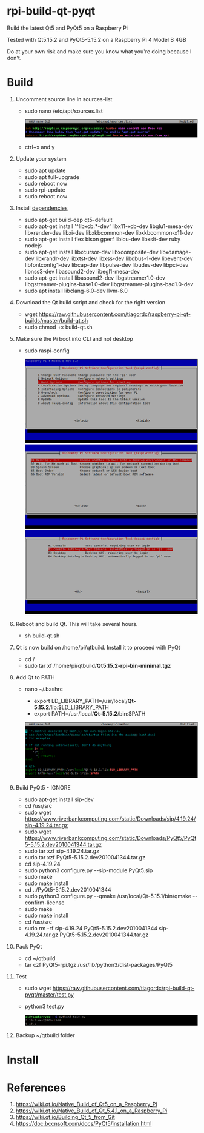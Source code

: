 # rpi-build-qt-pyqt

Build the latest Qt5 and PyQt5 on a Raspberry Pi

Tested with Qt5.15.2 and PyQt5-5.15.2 on a Raspberry Pi 4 Model B 4GB

Do at your own risk and make sure you know what you're doing because I don't.

# Build

1. Uncomment source line in sources-list

    * sudo nano /etc/apt/sources.list
    
      ![sources](images/sources.png)
    
    * ctrl+x and y

2. Update your system

    * sudo apt update
    * sudo apt full-upgrade
    * sudo reboot now
    * sudo rpi-update
    * sudo reboot now
    
3. Install [dependencies](https://wiki.qt.io/Building_Qt_5_from_Git)

	  * sudo apt-get build-dep qt5-default
	  * sudo apt-get install '^libxcb.*-dev' libx11-xcb-dev libglu1-mesa-dev libxrender-dev libxi-dev libxkbcommon-dev libxkbcommon-x11-dev
	  * sudo apt-get install flex bison gperf libicu-dev libxslt-dev ruby nodejs
	  * sudo apt-get install libxcursor-dev libxcomposite-dev libxdamage-dev libxrandr-dev libxtst-dev libxss-dev libdbus-1-dev libevent-dev libfontconfig1-dev libcap-dev libpulse-dev libudev-dev libpci-dev libnss3-dev libasound2-dev libegl1-mesa-dev
	  * sudo apt-get install libasound2-dev libgstreamer1.0-dev libgstreamer-plugins-base1.0-dev libgstreamer-plugins-bad1.0-dev
	  * sudo apt install libclang-6.0-dev llvm-6.0
  
4. Download the Qt build script and check for the right version

    * wget https://raw.githubusercontent.com/tiagordc/raspberry-pi-qt-builds/master/build-qt.sh
    * sudo chmod +x build-qt.sh

5. Make sure the Pi boot into CLI and not desktop

    * sudo raspi-config
    
    	![boot](images/boot1.png)
    	![boot](images/boot2.png)
    	![boot](images/boot3.png)

6. Reboot and build Qt. This will take several hours.

    * sh build-qt.sh

7. Qt is now build on /home/pi/qtbuild. Install it to proceed with PyQt

    * cd /
    * sudo tar xf /home/pi/qtbuild/**Qt5.15.2-rpi-bin-minimal.tgz**

8. Add Qt to PATH

    * nano ~/.bashrc
        * export LD_LIBRARY_PATH=/usr/local/**Qt-5.15.2**/lib:$LD_LIBRARY_PATH
        * export PATH=/usr/local/**Qt-5.15.2**/bin:$PATH
      
    	![path](images/path.png)
	
9. Build PyQt5 - IGNORE

    * sudo apt-get install sip-dev
    * cd /usr/src
    * sudo wget https://www.riverbankcomputing.com/static/Downloads/sip/4.19.24/sip-4.19.24.tar.gz
    * sudo wget https://www.riverbankcomputing.com/static/Downloads/PyQt5/PyQt5-5.15.2.dev2010041344.tar.gz
    * sudo tar xzf sip-4.19.24.tar.gz
    * sudo tar xzf PyQt5-5.15.2.dev2010041344.tar.gz
    * cd sip-4.19.24
    * sudo python3 configure.py --sip-module PyQt5.sip
    * sudo make 
    * sudo make install
    * cd ../PyQt5-5.15.2.dev2010041344
    * sudo python3 configure.py --qmake /usr/local/Qt-5.15.1/bin/qmake --confirm-license
    * sudo make
    * sudo make install
    * cd /usr/src
    * sudo rm -rf sip-4.19.24 PyQt5-5.15.2.dev2010041344 sip-4.19.24.tar.gz PyQt5-5.15.2.dev2010041344.tar.gz

10. Pack PyQt

    * cd ~/qtbuild
    * tar czf PyQt5-rpi.tgz /usr/lib/python3/dist-packages/PyQt5

11. Test

    * sudo wget https://raw.githubusercontent.com/tiagordc/rpi-build-qt-pyqt/master/test.py
    * python3 test.py
    
      ![test](images/test.png)
      
12. Backup ~/qtbuild folder

# Install

# References

1. https://wiki.qt.io/Native_Build_of_Qt5_on_a_Raspberry_Pi
2. https://wiki.qt.io/Native_Build_of_Qt_5.4.1_on_a_Raspberry_Pi
3. https://wiki.qt.io/Building_Qt_5_from_Git
4. https://doc.bccnsoft.com/docs/PyQt5/installation.html
